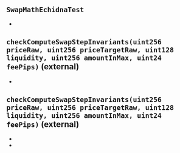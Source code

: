 ## `SwapMathEchidnaTest`






-

## `checkComputeSwapStepInvariants(uint256 priceRaw, uint256 priceTargetRaw, uint128 liquidity, uint256 amountInMax, uint24 feePips)` (external)






-

## `checkComputeSwapStepInvariants(uint256 priceRaw, uint256 priceTargetRaw, uint128 liquidity, uint256 amountInMax, uint24 feePips)` (external)






-


-


